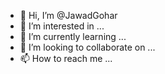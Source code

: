 - 👋 Hi, I’m @JawadGohar
- 👀 I’m interested in ...
- 🌱 I’m currently learning ...
- 💞️ I’m looking to collaborate on ...
- 📫 How to reach me ...

<!---
JawadGohar/JawadGohar is a ✨ special ✨ repository because its `README.md` (this file) appears on your GitHub profile.
You can click the Preview link to take a look at your changes.
--->

